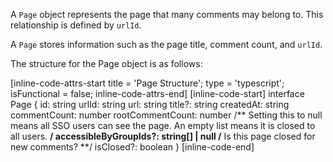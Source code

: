 A `Page` object represents the page that many comments may belong to. This relationship is defined by
`urlId`.

A `Page` stores information such as the page title, comment count, and `urlId`.

The structure for the Page object is as follows:

[inline-code-attrs-start title = 'Page Structure'; type = 'typescript'; isFunctional = false; inline-code-attrs-end]
[inline-code-start]
interface Page {
    id: string
    urlId: string
    url: string
    title?: string
    createdAt: string
    commentCount: number
    rootCommentCount: number
    /** Setting this to null means all SSO users can see the page. An empty list means it is closed to all users. **/
    accessibleByGroupIds?: string[] | null
    /** Is this page closed for new comments? **/
    isClosed?: boolean
}
[inline-code-end]

